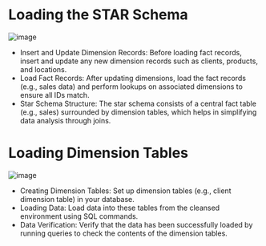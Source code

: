 # Loading the STAR Schema

![image](https://github.com/user-attachments/assets/edc98201-1354-4a5d-9da1-18f30c1908d6)

- Insert and Update Dimension Records: Before loading fact records, insert and update any new dimension records such as clients, products, and locations.
- Load Fact Records: After updating dimensions, load the fact records (e.g., sales data) and perform lookups on associated dimensions to ensure all IDs match.
- Star Schema Structure: The star schema consists of a central fact table (e.g., sales) surrounded by dimension tables, which helps in simplifying data analysis through joins.

# Loading Dimension Tables

![image](https://github.com/user-attachments/assets/e834e407-0234-4683-91a7-5caa9fe09f81)

- Creating Dimension Tables: Set up dimension tables (e.g., client dimension table) in your database.
- Loading Data: Load data into these tables from the cleansed environment using SQL commands.
- Data Verification: Verify that the data has been successfully loaded by running queries to check the contents of the dimension tables.
